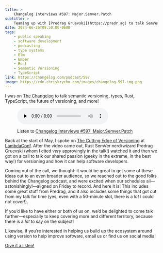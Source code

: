 ```yaml
---
title: >
    Changelog Interviews #597: Major.Semver.Patch
subtitle: >
    Teaming up with [Predrag Gruevski](https://predr.ag) to talk SemVer with Adam and Jerod.
date: 2024-06-26T09:50:00-0600
tags:
    - public speaking
    - software development
    - podcasting
    - type systems
    - Elm
    - Ember
    - Rust
    - Semantic Versioning
    - TypeScript
link: https://changelog.com/podcast/597
image: https://cdn.chriskrycho.com/images/changelog-597-img.png
---
```


I was on [The Changelog]({{link}}) to talk semantic versioning, types, Rust, TypeScript, the future of versioning, and more!

<figure class="embed">
<audio data-theme="night" data-src="https://changelog.com/podcast/597/embed" src="https://op3.dev/e/https://cdn.changelog.com/uploads/podcast/597/the-changelog-597.mp3" preload="none" class="changelog-episode embed__content" controls></audio><script async src="//cdn.changelog.com/embed.js"></script>
<figcaption>

Listen to [Changelog Interviews #597: Major.Semver.Patch]({{link}})

</figcaption>
</figure>

Back at the start of May, I spoke on [The Cutting Edge of Versioning][talk] at [LambdaConf][conf]. After the video came out, Rust SemVer nerd/wizard Predrag Gruevski (whom I cited *very* approvingly in the talk!) watched it and then we got on a call to talk our shared passion (geeky in the extreme, in the best way!) for versioning and how it can help software developers.

Coming out of the call, we thought: it would be great to get some of these ideas out to an even broader audience, so we reached out to the good folks behind the Changelog podcast, and were excited when our schedules all—astonishingly!—aligned on Friday to record. And here it is! This includes some great stuff from Predrag, and it also includes some things that got cut from my talk for time (yes, even with a 50-minute slot, there is a *lot* I could not cover!).

If you’d like to have either or both of us on, we’d be delighted to come talk further—especially to keep covering more and different territory, because there is a *lot* to say on the subject!

Likewise, if you’re interested in helping us build up the ecosystem around using version to help improve software, email us or find us on social media!

[Give it a listen!]({{link}})

[talk]: https://v5.chriskrycho.com/elsewhere/cutting-edge-of-versioning/
[conf]: https://www.lambdaconf.us
